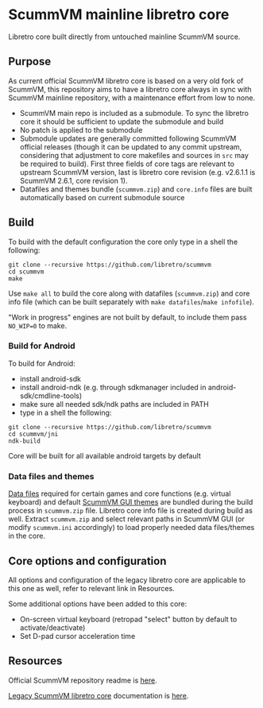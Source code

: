 # ScummVM mainline libretro core

Libretro core built directly from untouched mainline ScummVM source.

## Purpose
As current official ScummVM libretro core is based on a very old fork of ScummVM, this repository aims to have a libretro core always in sync with ScummVM mainline repository, with a maintenance effort from low to none.
* ScummVM main repo is included as a submodule. To sync the libretro core it should be sufficient to update the submodule and build
* No patch is applied to the submodule
* Submodule updates are generally committed following ScummVM official releases (though it can be updated to any commit upstream, considering that adjustment to core makefiles and sources in `src` may be required to build). First three fields of core tags are relevant to upstream ScummVM version, last is libretro core revision (e.g. v2.6.1.1 is ScummVM 2.6.1, core revision 1).
* Datafiles and themes bundle (`scummvm.zip`) and `core.info` files are built automatically based on current submodule source

## Build
To build with the default configuration the core only type in a shell the following:
```
git clone --recursive https://github.com/libretro/scummvm
cd scummvm
make
```
Use `make all` to build the core along with datafiles (`scummvm.zip`) and core info file (which can be built separately with `make datafiles`/`make infofile`).

"Work in progress" engines are not built by default, to include them pass `NO_WIP=0` to make.

### Build for Android
To build for Android:
* install android-sdk
* install android-ndk (e.g. through sdkmanager included in android-sdk/cmdline-tools)
* make sure all needed sdk/ndk paths are included in PATH
* type in a shell the following:
```
git clone --recursive https://github.com/libretro/scummvm
cd scummvm/jni
ndk-build
```
Core will be built for all available android targets by default

### Data files and themes
[Data files](https://wiki.scummvm.org/index.php/Datafiles) required for certain games and core functions (e.g. virtual keyboard) and default [ScummVM GUI themes](https://wiki.scummvm.org/index.php/GUI_Themes) are bundled during the build process in `scummvm.zip` file. Libretro core info file is created during build as well.
Extract `scummvm.zip` and select relevant paths in ScummVM GUI (or modify `scummvm.ini` accordingly) to load properly needed data files/themes in the core.

## Core options and configuration
All options and configuration of the legacy libretro core are applicable to this one as well, refer to relevant link in Resources.

Some additional options have been added to this core:
* On-screen virtual keyboard (retropad "select" button by default to activate/deactivate)
* Set D-pad cursor acceleration time

## Resources
Official ScummVM repository readme is [here](https://github.com/scummvm/scummvm#readme).

[Legacy ScummVM libretro core](https://github.com/libretro-mirrors/scummvm) documentation is [here](https://docs.libretro.com/library/scummvm).
